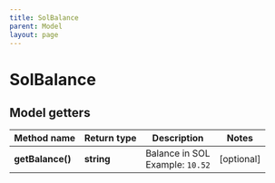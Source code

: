```yaml
---
title: SolBalance
parent: Model
layout: page
---
```


# SolBalance

## Model getters

Method name | Return type | Description | Notes
------------ | ------------- | ------------- | -------------
**getBalance()** | **string** | Balance in SOL <br>Example: `10.52` | [optional]

